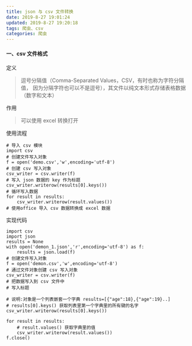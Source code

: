 ```yaml
---
title: json 与 csv 文件转换
date: 2019-8-27 19:01:24
updated: 2019-8-27 19:20:18
tags: 爬虫、csv
categories: 爬虫
---
```


#### 一、csv 文件格式

定义
> 逗号分隔值（Comma-Separated Values，CSV，有时也称为字符分隔值，
因为分隔字符也可以不是逗号），其文件以纯文本形式存储表格数据（数字和文本）

作用
> 可以使用 excel 转换打开

使用流程

    # 导入 csv 模块
    import csv
    # 创建文件写入对象
    f = open('demo.csv','w',encoding='utf-8')
    # 创建 csv 写入对象
    csv_writer = csv.writer(f)
    # 写入 json 数据的 key 作为标题
    csv_writer.writerow(results[0].keys())
    # 循环写入数据
    for result in results:
        csv_writer.writerow(result.values())
    # 使用office 导入 csv 数据转换成 excel 数据


实现代码

    import csv
    import json
    results = None
    with open('demon_1.json','r',encoding='utf-8') as f:
        results = json.load(f)
    # 创建文件写入对象
    f = open('demon.csv','w',encoding='utf-8')
    # 通过文件对象创建 csv 写入对象
    csv_writer = csv.writer(f)
    # 把数据写入到 csv 文件中
    # 写入标题

    # 说明:对象是一个列表嵌套一个字典 results=[{"age":18},{"age":19}..]
    # results[0].keys() 获取列表里第一个字典里的所有键的名字
    csv_writer.writerow(results[0].keys())

    for result in results:
        # result.values() 获取字典里的值
        csv_writer.writerow(result.values())
    f.close()